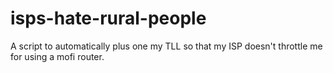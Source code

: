 # isps-hate-rural-people
A script to automatically plus one my TLL so that my ISP doesn't throttle me for using a mofi router.
